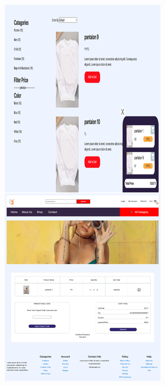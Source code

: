 <div style="display:flex; gap:20px;  flex-direction: column;">
<div>
<img   width="500px" height="600" alt="" src="src/assets/img3.png">
<img width="500px" height="600" alt="" src="src/assets/img1.png">
</div>

<img width="1000px"   alt="" src="src/assets/img2.png">
</div>


